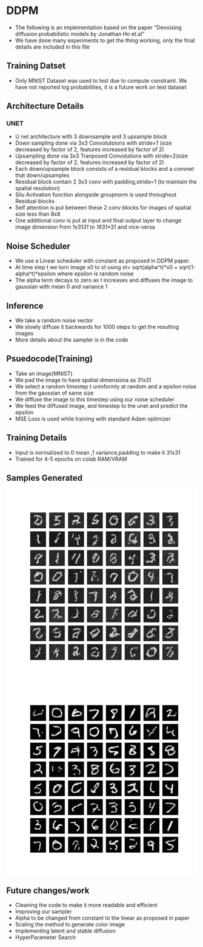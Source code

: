 # DDPM
* The following is an implementation based on the paper "Denoising diffusion probabilistic models by Jonathan Ho et.al"
* We have done many experiments to get the thing working, only the final details are included in this file

## Training Datset
* Only MNIST Dataset was used to test due to compute constraint. We have not reported log probabilities, it is a future work on test dataset

## Architecture Details
### UNET
* U net architecture with 3 downsample and 3 upsample block
* Down sampling done via 3x3 Convolutoions with stride=1 (size decreased by factor of 2, features increased by factor of 2) 
* Upsampling done via 3x3 Tranposed Convolutions with stride=2(size decreased by factor of 2, features increased by factor of 2)
* Each down/upsample block consists of a residual blocks and a convnet that down/upsamples
* Residual block contain 2 3x3 conv with padding,stride=1 (to maintain the spatial resolution)
* Silu Activation function alongside groupnorm is used throughout Residual blocks
* Self attention is put between these 2 conv blocks for images of spatial size less than 8x8
* One additional conv is put at input and final output layer to change image dimension from 1x31*31 to 16*31*31 and vice-versa

## Noise Scheduler
* We use a Linear scheduler with constant as proposed in DDPM paper.
* At time step t we turn image x0 to xt using xt= sqrt(alpha^t)*x0 + sqrt(1-alpha^t)*epsilon where epsilon is random noise
* The alpha term decays to zero as t increases and diffuses the image to gaussian with mean 0 and variance 1

## Inference
* We take a random noise vector
* We slowly diffuse it backwards for 1000 steps to get the resulting images
* More details about the sampler is in the code
  
## Psuedocode(Training)
* Take an image(MNIST)
* We pad the image to have spatial dimensiona as 31x31
* We select a random timestep t uninformly at random and a epsilon noise from the gaussian of same size
* We diffuse the image to this timestep using our noise scheduler
* We feed the diffused image, and timestep to the unet and predict the epsilon
* MSE Loss is used while training with standard Adam optimizer
  
## Training Details
* Input is normalized to 0 mean ,1 variance,padding to make it 31x31
* Trained for 4-5 epochs on colab RAM/VRAM


## Samples Generated
 ![Samples_mnist](sample.jpeg)
 ![Sample_cifar](samples.jpeg)
 
## Future changes/work
* Cleaning the code to make it more readable and efficient
* Improving our sampler
* Alpha to be changed from constant to the linear as proposed in paper
* Scaling the method to generate color image 
* Implementing latent and stable diffusion
* HyperParameter Search

